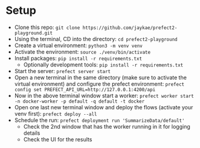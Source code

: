 # Setup
- Clone this repo: `git clone https://github.com/jaykae/prefect2-playground.git`
- Using the terminal, CD into the directory: `cd prefect2-playground`
- Create a virtual environment: `python3 -m venv venv`
- Activate the environment: `source ./venv/bin/activate`
- Install packages: `pip install -r requirements.txt`
    - Optionally development tools: `pip install -r requirements.txt`
- Start the server: `prefect server start`
- Open a new terminal in the same directory (make sure to activate the virtual environment) and configure the prefect environment: `prefect config set PREFECT_API_URL=http://127.0.0.1:4200/api`
- Now in the above terminal window start a worker: `prefect worker start -n docker-worker -p default -q default -t docker`
- Open one last new terminal window and deploy the flows (activate your venv first): `prefect deploy --all`
- Schedule the run: `prefect deployment run 'SummarizeData/default'`
    -  Check the 2nd window that has the worker running in it for logging details
    -  Check the UI for the results
